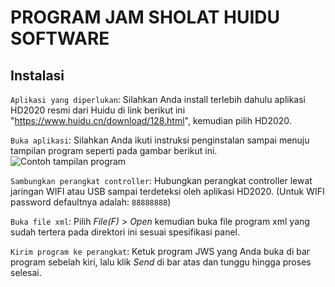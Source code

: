# PROGRAM JAM SHOLAT HUIDU SOFTWARE

Instalasi
--

`Aplikasi yang diperlukan`:
Silahkan Anda install terlebih dahulu aplikasi HD2020 resmi dari Huidu di link berikut ini "https://www.huidu.cn/download/128.html", kemudian pilih HD2020.

`Buka aplikasi`: Silahkan Anda ikuti instruksi penginstalan sampai menuju tampilan program seperti pada gambar berikut ini.
![Contoh tampilan program](https://www.cvtat.cn/uploads/allimg/20220405/1-220405225642A8.png)

`Sambungkan perangkat controller`: Hubungkan perangkat controller lewat jaringan WIFI atau USB sampai terdeteksi oleh aplikasi HD2020. (Untuk WIFI password defaultnya adalah: `88888888`)

`Buka file xml`: Pilih *File(F)* > *Open* kemudian buka file program xml yang sudah tertera pada direktori ini sesuai spesifikasi panel.

`Kirim program ke perangkat`: Ketuk program JWS yang Anda buka di bar program sebelah kiri, lalu klik *Send* di bar atas dan tunggu hingga proses selesai.
